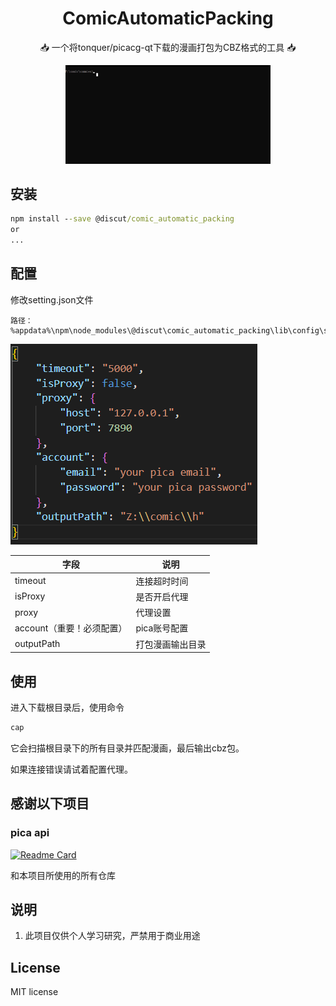 <div align="center">

# ComicAutomaticPacking

📥 一个将tonquer/picacg-qt下载的漫画打包为CBZ格式的工具 📥

<img src="https://raw.githubusercontent.com/Discut/ComicAutomaticPacking/main/image/show%20v1.1.0.gif" width="65%" height="40%" /></div>

## 安装
```cmd
npm install --save @discut/comic_automatic_packing
or
...
```
## 配置

修改setting.json文件
```
路径：
%appdata%\npm\node_modules\@discut\comic_automatic_packing\lib\config\setting.json
```
![setting image](https://github.com/Discut/ComicAutomaticPacking/blob/main/image/setting%20v1.1.0.png?raw=true)

| 字段                       | 说明              |
| ------------------------- | ---------------- |
| timeout                   | 连接超时时间     |
| isProxy                   | 是否开启代理     |
| proxy                     | 代理设置         |
| account（重要！必须配置） | pica账号配置     |
| outputPath                | 打包漫画输出目录 |

## 使用

进入下载根目录后，使用命令
```cmd
cap
```
它会扫描根目录下的所有目录并匹配漫画，最后输出cbz包。

如果连接错误请试着配置代理。

## 感谢以下项目
  ### pica api
   [![Readme Card](https://github-readme-stats.vercel.app/api/pin/?username=l2studio&repo=picacomic-api)](https://github.com/l2studio/picacomic-api) 

   和本项目所使用的所有仓库

## 说明
1. 此项目仅供个人学习研究，严禁用于商业用途

## License
MIT license
